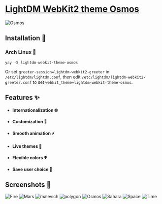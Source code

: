 # [LightDM WebKit2 theme Osmos ](https://warinyourself.github.io/lightdm-webkit-theme-osmos/)

![Osmos](https://user-images.githubusercontent.com/33872448/73593467-c336ce00-4515-11ea-9559-f48c7e82eb37.gif)

## Installation 🍃

### Arch Linux  🐬

```
yay -S lightdm-webkit-theme-osmos
```

Or set `greeter-session=lightdm-webkit2-greeter` in `/etc/lightdm/lightdm.conf`, then edit `/etc/lightdm/lightdm-webkit2-greeter.conf` to set `webkit_theme=lightdm-webkit-theme-osmos`.

## Features ✨
  - #### Internationalization 🌐
  - #### Customization 🌺
  - #### Smooth animation ⚡️
  - #### Live themes 🌿
  - #### Flexible colors 💗
  - #### Save user choice  👾

## Screenshots 🎉
![Fire](https://user-images.githubusercontent.com/33872448/73587854-edff3300-44d1-11ea-9476-f81dd690dd97.png)
![Mars](https://user-images.githubusercontent.com/33872448/73587857-fd7e7c00-44d1-11ea-8293-5e8b9f0c1373.png)
![malevich](https://user-images.githubusercontent.com/33872448/74682761-0d87a280-51d8-11ea-97cc-6849a22d8ee1.png)
![polygon](https://user-images.githubusercontent.com/33872448/74682767-0eb8cf80-51d8-11ea-9c0b-c1ac126533a0.png)
![Osmos](https://user-images.githubusercontent.com/33872448/73587858-fd7e7c00-44d1-11ea-8a84-cf2686b0e9f9.png)
![Sahara](https://user-images.githubusercontent.com/33872448/73587859-fe171280-44d1-11ea-8336-aa9163b5ffd1.png)
![Space](https://user-images.githubusercontent.com/33872448/73587860-fe171280-44d1-11ea-9a4c-16b05bcdf6e2.png)
![Time](https://user-images.githubusercontent.com/33872448/73587861-fe171280-44d1-11ea-8592-107aa4999f18.png)
